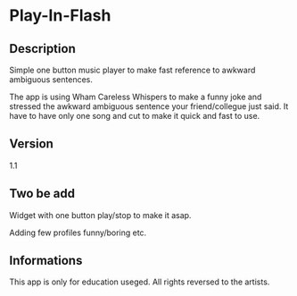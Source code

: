 # Play-In-Flash

## Description
Simple one button music player to make fast reference to awkward ambiguous sentences.

The app is using Wham Careless Whispers to make a funny joke and stressed the awkward ambiguous sentence your friend/collegue just said.
It have to have only one song and cut to make it quick and fast to use.

## Version
1.1

## Two be add
Widget with one button play/stop to make it asap.

Adding few profiles funny/boring etc.

## Informations
This app is only for education useged. All rights reversed to the artists.
